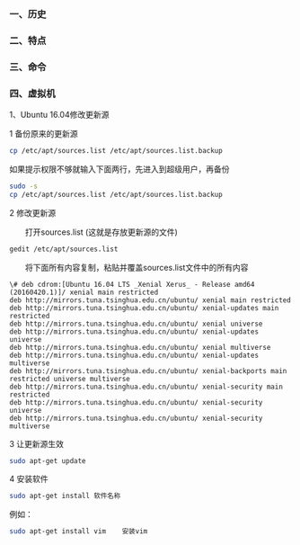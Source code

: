 ### 一、历史

### 二、特点

### 三、命令

### 四、虚拟机

1、Ubuntu 16.04修改更新源

1  备份原来的更新源

```bash
cp /etc/apt/sources.list /etc/apt/sources.list.backup
```

如果提示权限不够就输入下面两行，先进入到超级用户，再备份
```bash
sudo -s
cp /etc/apt/sources.list /etc/apt/sources.list.backup
```


2  修改更新源　

　　打开sources.list (这就是存放更新源的文件)
```bash
gedit /etc/apt/sources.list
```
　　将下面所有内容复制，粘贴并覆盖sources.list文件中的所有内容　

```
\# deb cdrom:[Ubuntu 16.04 LTS _Xenial Xerus_ - Release amd64 (20160420.1)]/ xenial main restricted
deb http://mirrors.tuna.tsinghua.edu.cn/ubuntu/ xenial main restricted
deb http://mirrors.tuna.tsinghua.edu.cn/ubuntu/ xenial-updates main restricted
deb http://mirrors.tuna.tsinghua.edu.cn/ubuntu/ xenial universe
deb http://mirrors.tuna.tsinghua.edu.cn/ubuntu/ xenial-updates universe
deb http://mirrors.tuna.tsinghua.edu.cn/ubuntu/ xenial multiverse
deb http://mirrors.tuna.tsinghua.edu.cn/ubuntu/ xenial-updates multiverse
deb http://mirrors.tuna.tsinghua.edu.cn/ubuntu/ xenial-backports main restricted universe multiverse
deb http://mirrors.tuna.tsinghua.edu.cn/ubuntu/ xenial-security main restricted
deb http://mirrors.tuna.tsinghua.edu.cn/ubuntu/ xenial-security universe
deb http://mirrors.tuna.tsinghua.edu.cn/ubuntu/ xenial-security multiverse
```

3  让更新源生效
```bash
sudo apt-get update
```


4  安装软件
```bash
sudo apt-get install 软件名称
```
例如：
```bash
sudo apt-get install vim    安装vim
```